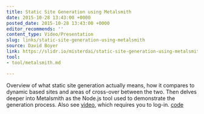 ```yaml
---
title: Static Site Generation using Metalsmith
date: 2015-10-28 13:43:00 +0000
posted_date: 2015-10-28 13:43:00 +0000
editor_recommends: ''
content_type: Video/Presentation
slug: links/static-site-generation-using-metalsmith
source: David Boyer
link: https://slidr.io/misterdai/static-site-generation-using-metalsmith#1/
tool:
- tool/metalsmith.md

---
```

Overview of what static site generation actually means, how it compares to dynamic based sites and areas of cross-over between the two. Then delves deeper into Metalsmith as the Node.js tool used to demonstrate the generation process. Also see [video](https://skillsmatter.com/skillscasts/6757-forging-static-sites-with-metalsmith#video), which requires you to log-in. [code](https://github.com/misterdai/metalsmith-examples)



